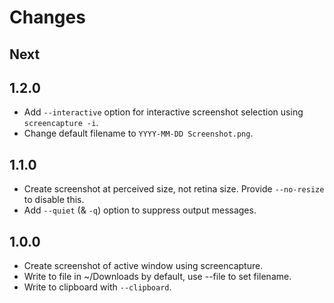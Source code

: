 # Changes

## Next

## 1.2.0

- Add `--interactive` option for interactive screenshot selection using `screencapture -i`.
- Change default filename to `YYYY-MM-DD Screenshot.png`.

## 1.1.0

- Create screenshot at perceived size, not retina size. Provide `--no-resize` to disable this.
- Add `--quiet` (& `-q`) option to suppress output messages.

## 1.0.0

- Create screenshot of active window using screencapture.
- Write to file in ~/Downloads by default, use --file to set filename.
- Write to clipboard with `--clipboard`.
